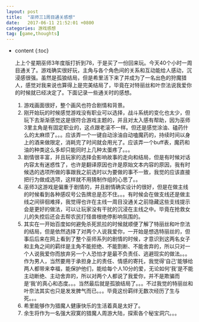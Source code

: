 ```yaml
---
layout: post
title:  "巫师三1周目通关感想"
date:   2017-06-11 21:52:01 +0800
categories: 游戏感想
tag: [game,thoughts]
---
```


* content
{:toc}


    上上个星期巫师3年度版打折到78，于是买了一份回来玩。今天40个小时一周目通关了。游戏确实很好玩，主角与各个角色间的关系和互动能给人感动，沉浸感很强。虽然是孤狼结局，但是希里活下来了并成为了一名出色的狩魔猎人，感觉对我来说也算得上是完美结局了，毕竟在对特丽丝和叶奈法说我爱你的时候就已经决定了。下面记录一些通关时的感想。

    1. 游戏画面很好，整个画风也符合剧情和背景。
    2. 刚开始玩的时候感觉游戏没有职业可以选择，战斗系统的变化也太少，但玩下去渐渐感觉这是很符合游戏主题的，并且对太入感有帮助，因为巫师3里主角是有固定职业的，这点跟老滚不一样。但还是感觉涂油、磕药什么的太麻烦了。。。应该弄一个一键自动涂油自动嗑魔药的，持续时间以身上的酒来做限定，消耗完了时间就会用光了。应该弄一个buff表，魔药和油的种类这么多却只能同时上几种太蛋疼了。。。
    3. 剧情很丰富，并且玩家的选择会影响故事的走向和结局，但是有时候对话内容太有迷惑性了，也许是翻译原因也许是原始文本内容的原因，我有时候选的选项所做的事跟我之前选时以为要做的事不一致，我觉的应该直接把行为做成选项，这样就不用猜制作组的心思了。。
    4. 巫师3这游戏是偏重于剧情的，并且剧情确实设计的很好，但是在做主线的时候看到各种感叹号公告牌总是忍不住。。。有时候会在做支线还是做主线之间徘徊难择，我觉得也许在主线一周目没通关之前隐藏这些支线提示会是更好的做法，可以让玩家没有干扰的沉浸在主线之中。毕竟在抢救女儿的失控后还会去帮农民打怪兽根绝停影响氛围的。
    5. 其实在一开始百度如何避免杀死凯拉的时候就顺便了解了特丽丝和叶奈法的结局，但是依然选择了对两个人说我爱你，一开始是想选特丽丝的，但事后后来在网上看到了整个巫师系列的剧情的时候，才意识到这两名女子和主角之间的羁绊是主角不能拒绝、不能割断、不能舍弃的，所以只对一个人说我爱你而放弃另一个人恐怕才是最不负责任、逃避现实的做法。。。作为男人，当然要用于承担身上的责任、情感的寄托，我觉得‘自己’能够给两人都带来幸福，能保护他们，能给每个人10分的爱，无论如何‘我’是不能主动断绝、主动舍弃的，所以对两个人都说了我爱你，并不是欺骗而是‘我’的真心和态度。。。当然最后就是孤狼结局了。。。不过我觉的特丽丝和叶奈法其实也只是发发脾气而已。。。毕竟这份羁绊无数次经历了生与死。。。
    6. 希里能够作为猎魔人健康快乐的生活着真是太好了。
    7. 余生将作为一名强大寂寞的猎魔人周游大陆，探索各个秘宝洞穴。。。

